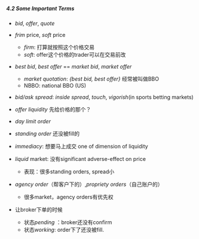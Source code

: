 ##### 4.2 Some Important Terms

-  *bid*, *offer*, *quote*
- *frim* price, *soft* price
    - *firm*: 打算就按照这个价格交易
    - *soft*: offer这个价格的trader可以在交易前改
- *best bid*, *best offer* == *market bid*, *market offer*
    - *market quotation*: *{best bid, best offer}* 经常被叫做BBO
    - NBBO: national BBO (US)
- *bid/ask spread*: *inside spread*, *touch*, *vigorish*(in sports betting markets)
- *offer liquidity* 先给价格的那个？
- *day limit order*
- *standing order* 还没被fill的
- *immediacy*: 想要马上成交 one of dimension of liquidity
-  *liquid* market: 没有significant adverse-effect on price
    - 表现：很多standing orders, spread小

- *agency order*（帮客户下的）,*propriety orders*（自己账户的）
    - 很多market，agency orders有优先权
- 让broker下单的时候
    - 状态*pending* ：broker还没有confirm
    - 状态*working*: order下了还没被fill.
